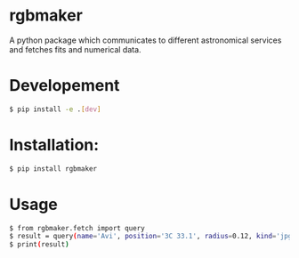 # rgbmaker
A python package which communicates to different astronomical services and fetches fits and numerical data.

# Developement
```bash
$ pip install -e .[dev]
```

# Installation:
```bash
$ pip install rgbmaker
```

# Usage
```bash
$ from rgbmaker.fetch import query
$ result = query(name='Avi', position='3C 33.1', radius=0.12, kind='jpg')
$ print(result)
```
